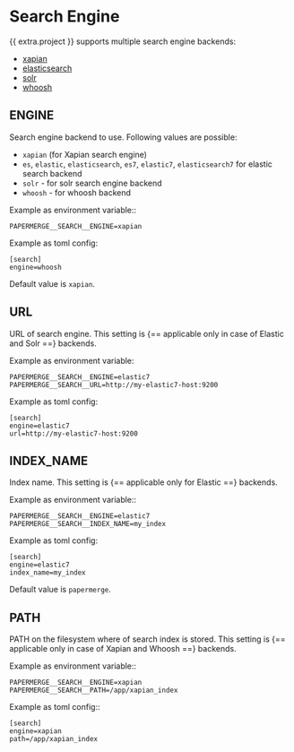 # Search Engine

{{ extra.project }} supports multiple search engine backends:

* <a href="https://xapian.org/" class="external-link" target="_blank">xapian</a>
* <a href="https://www.elastic.co/" class="external-link" target="_blank">elasticsearch</a>
* <a href="https://solr.apache.org/" class="external-link" target="_blank">solr</a>
* <a href="https://whoosh.readthedocs.io/en/latest/" class="external-link" target="_blank">whoosh</a>


## ENGINE

Search engine backend to use. Following
values are possible:

* `xapian` (for Xapian search engine)
* `es`, `elastic`, `elasticsearch`, `es7`, `elastic7`, `elasticsearch7` for elastic search backend
* `solr` - for solr search engine backend
* `whoosh` - for whoosh backend

Example as environment variable::

    PAPERMERGE__SEARCH__ENGINE=xapian

Example as toml config:

    [search]
    engine=whoosh

Default value is `xapian`.

## URL

URL of search engine.
This setting is {== applicable only in case of Elastic and Solr ==} backends.

Example as environment variable:

    PAPERMERGE__SEARCH__ENGINE=elastic7
    PAPERMERGE__SEARCH__URL=http://my-elastic7-host:9200

Example as toml config:

    [search]
    engine=elastic7
    url=http://my-elastic7-host:9200


## INDEX_NAME

Index name.
This setting is {== applicable only for Elastic ==} backends.

Example as environment variable::

    PAPERMERGE__SEARCH__ENGINE=elastic7
    PAPERMERGE__SEARCH__INDEX_NAME=my_index

Example as toml config:

    [search]
    engine=elastic7
    index_name=my_index


Default value is `papermerge`.



## PATH

PATH on the filesystem where of search index is stored.
This setting is {== applicable only in case of Xapian and Whoosh ==} backends.

Example as environment variable::

    PAPERMERGE__SEARCH__ENGINE=xapian
    PAPERMERGE__SEARCH__PATH=/app/xapian_index

Example as toml config::

    [search]
    engine=xapian
    path=/app/xapian_index

